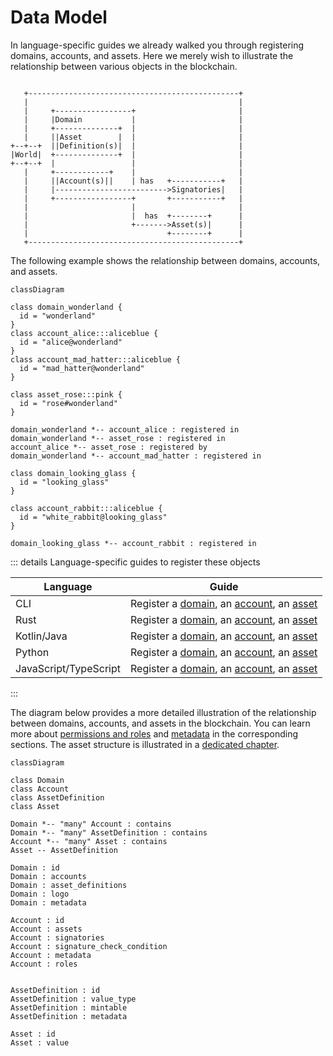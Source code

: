 # Data Model

In language-specific guides we already walked you through registering
domains, accounts, and assets. Here we merely wish to illustrate the
relationship between various objects in the blockchain.

```

   +-----------------------------------------------+
   |                                               |
   |     +-----------------+                       |
   |     |Domain           |                       |
   |     +--------------+  |                       |
   |     ||Asset        |  |                       |
+--+--+  ||Definition(s)|  |                       |
|World|  +--------------+  |                       |
+--+--+  |                 |                       |
   |     +------------+    |                       |
   |     ||Account(s)||    | has   +-----------+   |
   |     |------------------------->Signatories|   |
   |     +-----------------+       +-----------+   |
   |                       |                       |
   |                       |  has  +--------+      |
   |                       +------->Asset(s)|      |
   |                               +--------+      |
   +-----------------------------------------------+

```

[//]: # 'TODO: rewrite above schema with mermaid'

The following example shows the relationship between domains, accounts, and
assets.

<div class="domains-example-scope">

```mermaid
classDiagram

class domain_wonderland {
  id = "wonderland"
}
class account_alice:::aliceblue {
  id = "alice@wonderland"
}
class account_mad_hatter:::aliceblue {
  id = "mad_hatter@wonderland"
}

class asset_rose:::pink {
  id = "rose#wonderland"
}

domain_wonderland *-- account_alice : registered in
domain_wonderland *-- asset_rose : registered in
account_alice *-- asset_rose : registered by
domain_wonderland *-- account_mad_hatter : registered in

class domain_looking_glass {
  id = "looking_glass"
}

class account_rabbit:::aliceblue {
  id = "white_rabbit@looking_glass"
}

domain_looking_glass *-- account_rabbit : registered in
```

</div>

<style scoped lang="scss">
.domains-example-scope {
  :deep(.aliceblue) rect {
      stroke: rgba(59, 130, 246, 0.8) !important;
      stroke-width: 4 !important;
  }

  :deep(.pink) rect {
    stroke: rgba(246, 50, 100, 0.8) !important;
    stroke-width: 4 !important;
  }
}
</style>

::: details Language-specific guides to register these objects

| Language              | Guide                                                                                                                                                                                                              |
| --------------------- |--------------------------------------------------------------------------------------------------------------------------------------------------------------------------------------------------------------------|
| CLI                   | Register a [domain](/get-started/operate-iroha-2-via-cli.md#_3-register-a-domain), an [account](/get-started/operate-iroha-2-via-cli.md#_4-register-an-account), an [asset](/get-started/operate-iroha-2-via-cli.md#_6-register-and-mint-assets)                                  |
| Rust                  | Register a [domain](/guide/tutorials/rust.md#_3-registering-a-domain), an [account](/guide/tutorials/rust.md#_4-registering-an-account), an [asset](/guide/tutorials/rust.md#_5-registering-and-minting-assets)                                  |
| Kotlin/Java           | Register a [domain](/guide/tutorials/kotlin-java.md#_3-querying-and-registering-domains), an [account](/guide/tutorials/kotlin-java.md#_4-registering-an-account), an [asset](/guide/tutorials/kotlin-java.md#_5-registering-and-minting-assets) |
| Python                | Register a [domain](/guide/tutorials/python.md#_3-registering-a-domain), an [account](/guide/tutorials/python.md#_4-registering-an-account), an [asset](/guide/tutorials/python.md#_5-registering-and-minting-assets)                            |
| JavaScript/TypeScript | Register a [domain](/guide/tutorials/javascript.md#_3-registering-a-domain), an [account](/guide/tutorials/javascript.md#_4-registering-an-account), an [asset](/guide/tutorials/javascript.md#_5-registering-and-minting-assets)                |

:::

The diagram below provides a more detailed illustration of the relationship
between domains, accounts, and assets in the blockchain. You can learn more
about [permissions and roles](./permissions.md) and [metadata](metadata.md)
in the corresponding sections. The asset structure is illustrated in a
[dedicated chapter](./assets.md).

```mermaid
classDiagram

class Domain
class Account
class AssetDefinition
class Asset

Domain *-- "many" Account : contains
Domain *-- "many" AssetDefinition : contains
Account *-- "many" Asset : contains
Asset -- AssetDefinition

Domain : id
Domain : accounts
Domain : asset_definitions
Domain : logo
Domain : metadata

Account : id
Account : assets
Account : signatories
Account : signature_check_condition
Account : metadata
Account : roles


AssetDefinition : id
AssetDefinition : value_type
AssetDefinition : mintable
AssetDefinition : metadata

Asset : id
Asset : value
```

